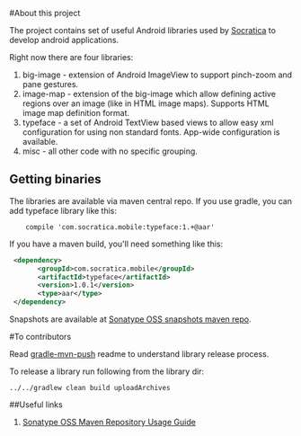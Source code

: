 #About this project

The project contains set of useful Android libraries used by [Socratica](http://socratica.com) to develop
android applications.

Right now there are four libraries:

 1. big-image - extension of Android ImageView to support pinch-zoom and pane gestures.
 2. image-map - extension of the big-image which allow defining active regions over an image (like in HTML image maps). Supports HTML image map definition format.
 3. typeface - a set of Android TextView based views to allow easy xml configuration for using non standard fonts. App-wide configuration is available.
 4. misc - all other code with no specific grouping.

## Getting binaries

The libraries are available via maven central repo. If you use gradle, you can add typeface library like this:

```
    compile 'com.socratica.mobile:typeface:1.+@aar'
```

If you have a maven build, you'll need something like this:

```xml
 <dependency>
       <groupId>com.socratica.mobile</groupId>
       <artifactId>typeface</artifactId>
       <version>1.0.1</version>
       <type>aar</type>
 </dependency>
```

Snapshots are available at [Sonatype OSS snapshots maven repo](https://oss.sonatype.org/content/repositories/snapshots/com/socratica/mobile/).

#To contributors

Read [gradle-mvn-push](https://github.com/chrisbanes/gradle-mvn-push) readme to understand library release process.

To release a library run following from the library dir:

```
../../gradlew clean build uploadArchives
```
##Useful links
1. [Sonatype OSS Maven Repository Usage Guide](https://docs.sonatype.org/display/Repository/Sonatype+OSS+Maven+Repository+Usage+Guide#SonatypeOSSMavenRepositoryUsageGuide-7a.DeploySnapshotsandStageReleaseswithMaven)
